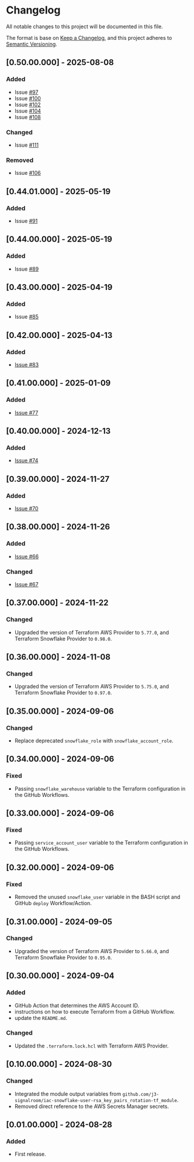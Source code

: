 # Changelog
All notable changes to this project will be documented in this file.

The format is base on [Keep a Changelog](https://keepachangelog.com/en/1.1.0/), and this project adheres to [Semantic Versioning](https://semver.org/spec/v2.0.0.html).


## [0.50.00.000] - 2025-08-08
### Added
- Issue [#97](https://github.com/j3-signalroom/iac-snowflake-resources-tf/issues/97)
- Issue [#100](https://github.com/j3-signalroom/iac-snowflake-resources-tf/issues/100)
- Issue [#102](https://github.com/j3-signalroom/iac-snowflake-resources-tf/issues/102)
- Issue [#104](https://github.com/j3-signalroom/iac-snowflake-resources-tf/issues/104)
- Issue [#108](https://github.com/j3-signalroom/iac-snowflake-resources-tf/issues/108)

### Changed
- Issue [#111](https://github.com/j3-signalroom/iac-snowflake-resources-tf/issues/111)

### Removed
- Issue [#106](https://github.com/j3-signalroom/iac-snowflake-resources-tf/issues/106)

## [0.44.01.000] - 2025-05-19
### Added
- Issue [#91](https://github.com/j3-signalroom/iac-snowflake-resources-tf/issues/91)

## [0.44.00.000] - 2025-05-19
### Added
- Issue [#89](https://github.com/j3-signalroom/iac-snowflake-resources-tf/issues/89)

## [0.43.00.000] - 2025-04-19
### Added
- Issue [#85](https://github.com/j3-signalroom/iac-snowflake-resources-tf/issues/85)

## [0.42.00.000] - 2025-04-13
### Added
- [Issue #83](https://github.com/j3-signalroom/iac-snowflake-resources-tf/issues/83)

## [0.41.00.000] - 2025-01-09
### Added
- [Issue #77](https://github.com/j3-signalroom/iac-snowflake-resources-tf/issues/77)

## [0.40.00.000] - 2024-12-13
### Added
- [Issue #74](https://github.com/j3-signalroom/iac-snowflake-resources-tf/issues/74)

## [0.39.00.000] - 2024-11-27
### Added
- [Issue #70](https://github.com/j3-signalroom/iac-snowflake-resources-tf/issues/70)

## [0.38.00.000] - 2024-11-26
### Added
- [Issue #66](https://github.com/j3-signalroom/iac-snowflake-resources-tf/issues/66)

### Changed
- [Issue #67](https://github.com/j3-signalroom/iac-snowflake-resources-tf/issues/67)

## [0.37.00.000] - 2024-11-22
### Changed
- Upgraded the version of Terraform AWS Provider to `5.77.0`, and Terraform Snowflake Provider to `0.98.0`.

## [0.36.00.000] - 2024-11-08
### Changed
- Upgraded the version of Terraform AWS Provider to `5.75.0`, and Terraform Snowflake Provider to `0.97.0`.

## [0.35.00.000] - 2024-09-06
### Changed
- Replace deprecated `snowflake_role` with `snowflake_account_role`.

## [0.34.00.000] - 2024-09-06
### Fixed
- Passing `snowflake_warehouse` variable to the Terraform configuration in the GitHub Workflows.

## [0.33.00.000] - 2024-09-06
### Fixed
- Passing `service_account_user` variable to the Terraform configuration in the GitHub Workflows.

## [0.32.00.000] - 2024-09-06
### Fixed
- Removed the unused `snowflake_user` variable in the BASH script and GitHub `deploy` Workflow/Action.

## [0.31.00.000] - 2024-09-05
### Changed
- Upgraded the version of Terraform AWS Provider to `5.66.0`, and Terraform Snowflake Provider to `0.95.0`.

## [0.30.00.000] - 2024-09-04
### Added
- GitHub Action that determines the AWS Account ID.
- instructions on how to execute Terraform from a GitHub Workflow.
- update the `README.md`.

### Changed
- Updated the `.terraform.lock.hcl` with Terraform AWS Provider.

## [0.10.00.000] - 2024-08-30
### Changed
- Integrated the module output variables from `github.com/j3-signalroom/iac-snowflake-user-rsa_key_pairs_rotation-tf_module`.
- Removed direct reference to the AWS Secrets Manager secrets.

## [0.01.00.000] - 2024-08-28
### Added
- First release.